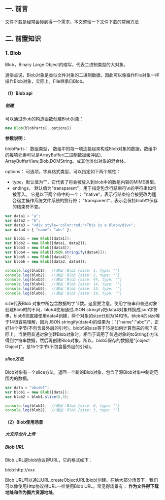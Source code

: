 ## 一. 前言
文件下载是经常会碰到得一个需求，本文整理一下文件下载的常用方法

## 二. 前置知识
### 1. Blob
Blob，Binary Large Object的缩写，代表二进制类型的大对象。

通俗点说，Blob对象是类似文件对象的二进制数据，因此可以像操作File对象一样操作Blob对象，实际上，File继承自Blob。

#### （1）Blob api
##### 创建
可以通过Blob的构造函数创建Blob对象：
```javascript
new Blob(blobParts[, options])
```
**参数说明：**

blobParts： 数组类型， 数组中的每一项连接起来构成Blob对象的数据，数组中的每项元素可以是ArrayBuffer(二进制数据缓冲区), ArrayBufferView,Blob,DOMString。或其他类似对象的混合体。

options： 可选项，字典格式类型，可以指定如下两个属性：

- type，默认值为""，它代表了将会被放入到blob中的数组内容的MIME类型。
- endings， 默认值为"transparent"，用于指定包含行结束符\n的字符串如何被写入。 它是以下两个值中的一个： "native"，表示行结束符会被更改为适合宿主操作系统文件系统的换行符； "transparent"，表示会保持blob中保存的结束符不变。

```javascript
var data1 = "a";
var data2 = "b";
var data3 = "<div style='color:red;'>This is a blob</div>";
var data4 = { "name": "abc" };

var blob1 = new Blob([data1]);
var blob2 = new Blob([data1, data2]);
var blob3 = new Blob([data3]);
var blob4 = new Blob([JSON.stringify(data4)]);
var blob5 = new Blob([data4]);
var blob6 = new Blob([data3, data4]);

console.log(blob1);  //输出：Blob {size: 1, type: ""}
console.log(blob2);  //输出：Blob {size: 2, type: ""}
console.log(blob3);  //输出：Blob {size: 44, type: ""}
console.log(blob4);  //输出：Blob {size: 14, type: ""}
console.log(blob5);  //输出：Blob {size: 15, type: ""}
console.log(blob6);  //输出：Blob {size: 59, type: ""}
```
size代表Blob 对象中所包含数据的字节数。这里要注意，使用字符串和普通对象创建Blob时的不同，blob4使用通过JSON.stringify把data4对象转换成json字符串，blob5则直接使用data4创建，两个对象的size分别为14和15。blob4的size等于14很容易理解，因为JSON.stringify(data4)的结果为："{"name":"abc"}"，正好14个字节(不包含最外层的引号)。blob5的size等于15是如何计算而来的呢？实际上，当使用普通对象创建Blob对象时，相当于调用了普通对象的toString()方法得到字符串数据，然后再创建Blob对象。所以，blob5保存的数据是"[object Object]"，是15个字节(不包含最外层的引号)。

##### slice方法
Blob对象有一个slice方法，返回一个新的Blob对象，包含了源Blob对象中制定范围内的数据。
```javascript
var data = "abcdef";
var blob1 = new Blob([data]);
var blob2 = blob1.slice(0,3);

console.log(blob1);  //输出：Blob {size: 6, type: ""}
console.log(blob2);  //输出：Blob {size: 3, type: ""}
```
#### （2）Blob使用场景
##### 大文件分片上传
##### Blob URL
Blob URL是blob协议得URL，它的格式如下：

blob:http://xxx

Blob URL可以通过URL.createObjectURL(blob)创建。在绝大部分场景下，我们可以像使用Http协议得URL一样使用Blob URL。常见得场景有： **作为文件得下载地址和作为图片资源地址**。
